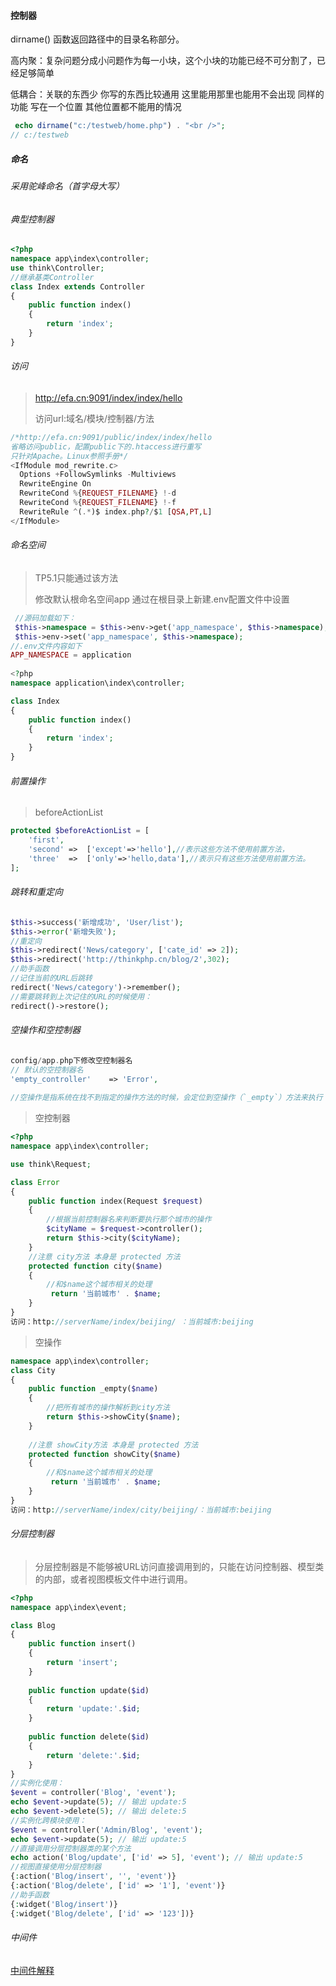 

#### 控制器

dirname() 函数返回路径中的目录名称部分。

高内聚：复杂问题分成小问题作为每一小块，这个小块的功能已经不可分割了，已经足够简单

低耦合：关联的东西少 你写的东西比较通用 这里能用那里也能用不会出现 同样的功能 写在一个位置 其他位置都不能用的情况

```php
 echo dirname("c:/testweb/home.php") . "<br />";
// c:/testweb
```



##### 命名

###### 采用驼峰命名（首字母大写）

###### 典型控制器

```php
<?php
namespace app\index\controller;
use think\Controller;
//继承基类Controller
class Index extends Controller
{
    public function index()
    {
        return 'index';
    }
}
```

###### 访问

> http://efa.cn:9091/index/index/hello
>
> 访问url:域名/模块/控制器/方法

```php
/*http://efa.cn:9091/public/index/index/hello
省略访问public，配置public下的.htaccess进行重写
只针对Apache。Linux参照手册*/
<IfModule mod_rewrite.c>
  Options +FollowSymlinks -Multiviews
  RewriteEngine On
  RewriteCond %{REQUEST_FILENAME} !-d
  RewriteCond %{REQUEST_FILENAME} !-f
  RewriteRule ^(.*)$ index.php?/$1 [QSA,PT,L]
</IfModule>

```

###### 命名空间

> TP5.1只能通过该方法
>
> 修改默认根命名空间app
> 通过在根目录上新建.env配置文件中设置

```php
 //源码加载如下：
 $this->namespace = $this->env->get('app_namespace', $this->namespace);
 $this->env->set('app_namespace', $this->namespace);
//.env文件内容如下
APP_NAMESPACE = application
    
<?php
namespace application\index\controller;

class Index 
{
    public function index()
    {
        return 'index';
    }
}
```

###### 前置操作

> beforeActionList

```php
protected $beforeActionList = [
    'first',
    'second' =>  ['except'=>'hello'],//表示这些方法不使用前置方法，
    'three'  =>  ['only'=>'hello,data'],//表示只有这些方法使用前置方法。
];
```

###### 跳转和重定向

```php
$this->success('新增成功', 'User/list');
$this->error('新增失败');
//重定向
$this->redirect('News/category', ['cate_id' => 2]);
$this->redirect('http://thinkphp.cn/blog/2',302);
//助手函数
//记住当前的URL后跳转
redirect('News/category')->remember();
//需要跳转到上次记住的URL的时候使用：
redirect()->restore();
```

###### 空操作和空控制器

```php
config/app.php下修改空控制器名
// 默认的空控制器名
'empty_controller'    => 'Error',
	
//空操作是指系统在找不到指定的操作方法的时候，会定位到空操作（`_empty`）方法来执行
```

> 空控制器

```php
<?php
namespace app\index\controller;

use think\Request;

class Error 
{
    public function index(Request $request)
    {
        //根据当前控制器名来判断要执行那个城市的操作
        $cityName = $request->controller();
        return $this->city($cityName);
    }
    //注意 city方法 本身是 protected 方法
    protected function city($name)
    {
        //和$name这个城市相关的处理
         return '当前城市' . $name;
    }
}
访问：http://serverName/index/beijing/ ：当前城市:beijing
```



> 空操作

```php
namespace app\index\controller;
class City 
{
    public function _empty($name)
    {
        //把所有城市的操作解析到city方法
        return $this->showCity($name);
    }
    
    //注意 showCity方法 本身是 protected 方法
    protected function showCity($name)
    {
        //和$name这个城市相关的处理
         return '当前城市' . $name;
    }
}
访问：http://serverName/index/city/beijing/：当前城市:beijing
```

###### 分层控制器

> 分层控制器是不能够被URL访问直接调用到的，只能在访问控制器、模型类的内部，或者视图模板文件中进行调用。

```php
<?php
namespace app\index\event;

class Blog 
{
    public function insert()
    {
        return 'insert';
    }
    
    public function update($id)
    {
        return 'update:'.$id;
    }
    
    public function delete($id)
    {
        return 'delete:'.$id;
    }
}
//实例化使用：
$event = controller('Blog', 'event');
echo $event->update(5); // 输出 update:5
echo $event->delete(5); // 输出 delete:5
//实例化跨模块使用：
$event = controller('Admin/Blog', 'event');
echo $event->update(5); // 输出 update:5
//直接调用分层控制器类的某个方法
echo action('Blog/update', ['id' => 5], 'event'); // 输出 update:5
//视图直接使用分层控制器
{:action('Blog/insert', '', 'event')}
{:action('Blog/delete', ['id' => '1'], 'event')}
//助手函数
{:widget('Blog/insert')}
{:widget('Blog/delete', ['id' => '123'])}
```

###### 中间件

[中间件解释](https://blog.csdn.net/qq_35081380/article/details/98466059)



